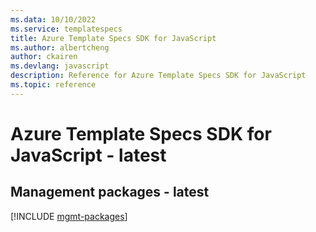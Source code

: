 ```yaml
---
ms.data: 10/10/2022
ms.service: templatespecs
title: Azure Template Specs SDK for JavaScript
ms.author: albertcheng
author: ckairen
ms.devlang: javascript
description: Reference for Azure Template Specs SDK for JavaScript
ms.topic: reference
---
```

# Azure Template Specs SDK for JavaScript - latest

## Management packages - latest
[!INCLUDE [mgmt-packages](template-specs-mgmt-index.md)]